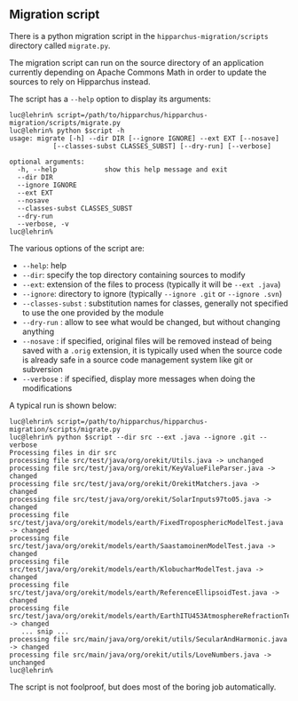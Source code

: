 ## Migration script

There is a python migration script in the `hipparchus-migration/scripts` directory called `migrate.py`.

The migration script can run on the source directory of an application currently depending on
Apache Commons Math in order to update the sources to rely on Hipparchus instead.

The script has a `--help` option to display its arguments:

    luc@lehrin% script=/path/to/hipparchus/hipparchus-migration/scripts/migrate.py
    luc@lehrin% python $script -h
    usage: migrate [-h] --dir DIR [--ignore IGNORE] --ext EXT [--nosave]
               [--classes-subst CLASSES_SUBST] [--dry-run] [--verbose]

    optional arguments:
      -h, --help            show this help message and exit
      --dir DIR
      --ignore IGNORE
      --ext EXT
      --nosave
      --classes-subst CLASSES_SUBST
      --dry-run
      --verbose, -v
    luc@lehrin%

The various options of the script are:

  * `--help`: help
  * `--dir`: specify the top directory containing sources to modify
  * `--ext`: extension of the files to process (typically it will be `--ext .java`)
  * `--ignore`: directory to ignore (typically `--ignore .git` or `--ignore .svn`)
  * `--classes-subst` : substitution names for classes, generally not specified to use the one provided by the module
  * `--dry-run` : allow to see what would be changed, but without changing anything
  * `--nosave` : if specified, original files will be removed instead of being saved with a `.orig` extension,
               it is typically used when the source code is already safe in a source code management system
               like git or subversion
  * `--verbose` : if specified, display more messages when doing the modifications 

A typical run is shown below:

    luc@lehrin% script=/path/to/hipparchus/hipparchus-migration/scripts/migrate.py
    luc@lehrin% python $script --dir src --ext .java --ignore .git --verbose
    Processing files in dir src
    processing file src/test/java/org/orekit/Utils.java -> unchanged
    processing file src/test/java/org/orekit/KeyValueFileParser.java -> changed
    processing file src/test/java/org/orekit/OrekitMatchers.java -> changed
    processing file src/test/java/org/orekit/SolarInputs97to05.java -> changed
    processing file src/test/java/org/orekit/models/earth/FixedTroposphericModelTest.java -> changed
    processing file src/test/java/org/orekit/models/earth/SaastamoinenModelTest.java -> changed
    processing file src/test/java/org/orekit/models/earth/KlobucharModelTest.java -> changed
    processing file src/test/java/org/orekit/models/earth/ReferenceEllipsoidTest.java -> changed
    processing file src/test/java/org/orekit/models/earth/EarthITU453AtmosphereRefractionTest.java -> changed
       ... snip ...
    processing file src/main/java/org/orekit/utils/SecularAndHarmonic.java -> changed
    processing file src/main/java/org/orekit/utils/LoveNumbers.java -> unchanged
    luc@lehrin%

The script is not foolproof, but does most of the boring job automatically.
